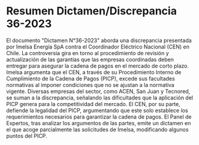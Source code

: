 # Resumen Dictamen/Discrepancia 36-2023
El documento "Dictamen N°36-2023" aborda una discrepancia presentada por Imelsa Energía SpA contra el Coordinador Eléctrico Nacional (CEN) en Chile. La controversia gira en torno al procedimiento de revisión y actualización de las garantías que las empresas coordinadas deben entregar para asegurar la cadena de pagos en el mercado de corto plazo. Imelsa argumenta que el CEN, a través de su Procedimiento Interno de Cumplimiento de la Cadena de Pagos (PICP), excede sus facultades normativas al imponer condiciones que no se ajustan a la normativa vigente. Diversas empresas del sector, como ACEN, San Juan y Tecnored, se suman a la discrepancia, señalando las dificultades que la aplicación del PICP genera para la competitividad del mercado. El CEN, por su parte, defiende la legalidad del PICP, argumentando que este solo establece los requerimientos necesarios para garantizar la cadena de pagos. El Panel de Expertos, tras analizar los argumentos de las partes, emite un dictamen en el que acoge parcialmente las solicitudes de Imelsa, modificando algunos puntos del PICP.